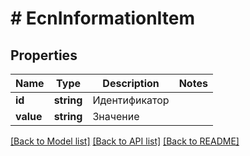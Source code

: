 # # EcnInformationItem

## Properties

Name | Type | Description | Notes
------------ | ------------- | ------------- | -------------
**id** | **string** | Идентификатор |
**value** | **string** | Значение |

[[Back to Model list]](../../README.md#models) [[Back to API list]](../../README.md#endpoints) [[Back to README]](../../README.md)
